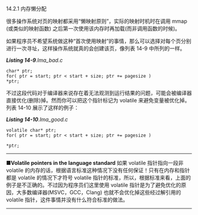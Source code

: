 14.2.1 内存懒分配

很多操作系统对页的映射都采用“懒映射原则”，实际的映射时机时在调用 mmap \(或类似的映射函数\) 之后第一次使用该内存时再加载\(而非调用函数的时候\)。

如果程序员不希望系统做这种“首次使用映射”的事情，那么可以选择对每个页分别进行一次寻址，这样操作系统就真的会创建该页，像列表 14-9 中所列的一样。

_**Listing 14-9**.lma\_bad.c_

```
char* ptr;
for( ptr = start; ptr < start + size; ptr += pagesize )
*ptr;
```

不过这段代码对于编译器来说存在着无法观测到运行结果的问题，可能会被编译器直接优化\(删除\)掉。然而你可以把这个指针标记为 volatile 来避免变量被优化掉。列表 14-10 展示了这样的例子：

_**Listing 14-10**.lma\_good.c_

```
volatile char* ptr;
for( ptr = start; ptr < start + size; ptr += pagesize )

*ptr;
```

---

**■Volatile pointers in the language standard** 如果 volatile 指针指向一段非 volatile 的内存的话，根据语言标准这种情况下没有任何保证！只有在内存和指针都是 volatile 的情况下才符号 volatile 指针的标准，所以，根据标准来看，上面的例子是不正确的。不过因为程序员们这里使用 volatile 指针是为了避免优化的原因，大多数编译器\(MSVC，GCC，Clang\) 也就不会优化掉这些经过解引用的 volatile 指针，这件事情并没有什么符合标准的做法。

---



